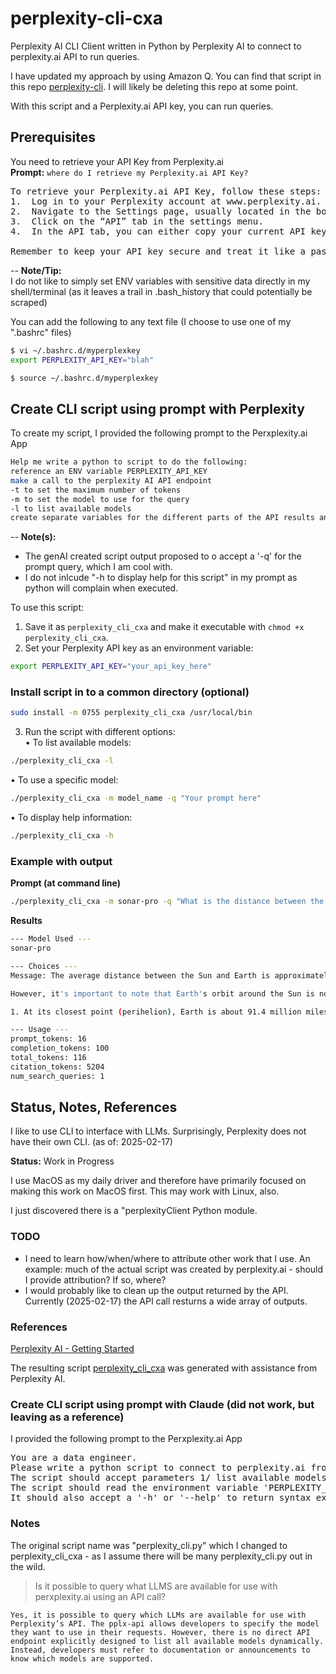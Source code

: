 # perplexity-cli-cxa
Perplexity AI CLI Client written in Python by Perplexity AI to connect to perplexity.ai API to run queries.

I have updated my approach by using Amazon Q.
You can find that script in this repo [perplexity-cli](https://github.com/cloudxabide/perplexity-cli).
I will likely be deleting this repo at some point.

With this script and a Perplexity.ai API key, you can run queries.

## Prerequisites
You need to retrieve your API Key from Perplexity.ai    
**Prompt:**  `where do I retrieve my Perplexity.ai API Key?`

<pre>
To retrieve your Perplexity.ai API Key, follow these steps:
1.	Log in to your Perplexity account at www.perplexity.ai.
2.	Navigate to the Settings page, usually located in the bottom left corner of the interface.
3.	Click on the “API” tab in the settings menu.
4.	In the API tab, you can either copy your current API key or generate a new one by clicking the “Generate” button.

Remember to keep your API key secure and treat it like a password. The API key is a long-lived access token that you can use until you manually refresh or delete it.
</pre>

-- **Note/Tip:**   
I do not like to simply set ENV variables with sensitive data directly in my shell/terminal (as it leaves a trail in .bash_history that could potentially be scraped)

You can add the following to any text file (I choose to use one of my ".bashrc" files)
```bash
$ vi ~/.bashrc.d/myperplexkey
export PERPLEXITY_API_KEY="blah"

$ source ~/.bashrc.d/myperplexkey
```

## Create CLI script using prompt with Perplexity 
To create my script, I provided the following prompt to the Perxplexity.ai App
```bash
Help me write a python to script to do the following:
reference an ENV variable PERPLEXITY_API_KEY 
make a call to the perplexity AI API endpoint
-t to set the maximum number of tokens
-m to set the model to use for the query
-l to list available models
create separate variables for the different parts of the API results and then print each part with a header.
```
-- **Note(s):**  
- The genAI created script output proposed to o accept a '-q' for the prompt query, which I am cool with.
- I do not inlcude "-h to display help for this script" in my prompt as python will complain when executed.

To use this script:
1.	Save it as `perplexity_cli_cxa` and make it executable with `chmod +x perplexity_cli_cxa`.
2.	Set your Perplexity API key as an environment variable:

```bash
export PERPLEXITY_API_KEY="your_api_key_here"
```
### Install script in to a common directory (optional)
```bash
sudo install -m 0755 perplexity_cli_cxa /usr/local/bin
```


3.	Run the script with different options:  
•	To list available models:
```bash
./perplexity_cli_cxa -l
```

•	To use a specific model:
```bash
./perplexity_cli_cxa -m model_name -q "Your prompt here"
```

•	To display help information:
```bash
./perplexity_cli_cxa -h
```

### Example with output
**Prompt (at command line)**
```bash
./perplexity_cli_cxa -m sonar-pro -q "What is the distance between the Sun and Earth?"
```

**Results**
```bash
--- Model Used ---
sonar-pro

--- Choices ---
Message: The average distance between the Sun and Earth is approximately 93 million miles (150 million kilometers)[1][4]. This distance is also defined as 1 Astronomical Unit (AU)[4].

However, it's important to note that Earth's orbit around the Sun is not perfectly circular, but slightly elliptical. This means the actual distance varies throughout the year:

1. At its closest point (perihelion), Earth is about 91.4 million miles

--- Usage ---
prompt_tokens: 16
completion_tokens: 100
total_tokens: 116
citation_tokens: 5204
num_search_queries: 1
```

## Status, Notes, References
I like to use CLI to interface with LLMs.  Surprisingly, Perplexity does not have their own CLI. (as of: 2025-02-17)

**Status:** Work in Progress

I use MacOS as my daily driver and therefore have primarily focused on making this work on MacOS first.  This may work with Linux, also.

I just discovered there is a "perplexityClient Python module.

### TODO
* I need to learn how/when/where to attribute other work that I use.  An example: much of the actual script was created by perplexity.ai - should I provide attribution?  If so, where?
* I would probably like to clean up the output returned by the API.  Currently (2025-02-17) the API call resturns a wide array of outputs.  

### References
[Perplexity AI - Getting Started](https://docs.perplexity.ai/guides/getting-started)  

The resulting script [perplexity_cli_cxa](./perplexity_cli_cxa) was generated with assistance from Perplexity AI. 

### Create CLI script using prompt with Claude (did not work, but leaving as a reference)
I provided the following prompt to the Perxplexity.ai App
<pre>
You are a data engineer.
Please write a python script to connect to perplexity.ai from the macos bash shell.
The script should accept parameters 1/ list available models using '-l' 2/ use a specific model using '-m' or '--model'.
The script should read the environment variable 'PERPLEXITY_API_KEY'.
It should also accept a '-h' or '--help' to return syntax examples"
</pre>

### Notes

The original script name was "perplexity_cli.py" which I changed to perplexity_cli_cxa - as I assume there will be many perplexity_cli.py out in the wild.

> Is it possible to query what LLMS are available for use with perxplexity.ai using an API call?
```
Yes, it is possible to query which LLMs are available for use with Perplexity’s API. The pplx-api allows developers to specify the model they want to use in their requests. However, there is no direct API endpoint explicitly designed to list all available models dynamically. Instead, developers must refer to documentation or announcements to know which models are supported.
```
